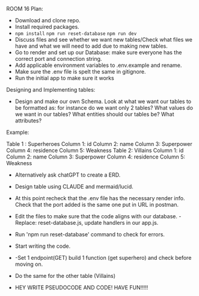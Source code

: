ROOM 16 Plan:

- Download and clone repo.
- Install required packages.
- `npm install` `npm run reset-database` `npm run dev`
- Discuss files and see whether we want new tables/Check  what files we have and what we will need to add due to making new tables.
- Go to render and set up our Database: make sure everyone has the correct port and connection string.
- Add applicable environment variables to .env.example and rename.
- Make sure the .env file is spelt the same in gitignore.
- Run the initial app to make sure it works 


Designing and Implementing tables:

- Design and make our own Schema. Look at what we want our tables to be formatted as: for instance do we want only 2 tables? What values do we want in our tables? What entities should our tables be? What attributes?

Example:

Table 1 : Superheroes
  Column 1: id
  Column 2: name
  Column 3: Superpower
  Column 4: residence
  Column 5: Weakness
Table 2: Villains
  Column 1: id
  Column 2: name
  Column 3: Superpower
  Column 4: residence
  Column 5: Weakness

- Alternatively ask chatGPT to create a ERD.
- Design table using CLAUDE and mermaid/lucid.
- At this point recheck that the .env file has the necessary render info. Check that the port added is the same one put in URL in postman. 
- Edit the files to make sure that the code aligns with our database. 
      - Replace: reset-database.js, update handlers in our app.js.
- Run 'npm run reset-database' command to check for errors.
- Start writing the code.
- -Set 1 endpoint(GET)  build 1 function (get superhero) and check before moving on.
- Do the same for the other table (Villains)

- HEY WRITE PSEUDOCODE AND CODE! HAVE FUN!!!!!	



